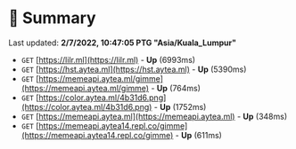 # 📖 Summary
Last updated: **2/7/2022, 10:47:05 PTG "Asia/Kuala_Lumpur"**

- `GET` [https://lilr.ml](https://lilr.ml) - **Up** (6993ms)
- `GET` [https://hst.aytea.ml](https://hst.aytea.ml) - **Up** (5390ms)
- `GET` [https://memeapi.aytea.ml/gimme](https://memeapi.aytea.ml/gimme) - **Up** (764ms)
- `GET` [https://color.aytea.ml/4b31d6.png](https://color.aytea.ml/4b31d6.png) - **Up** (1752ms)
- `GET` [https://memeapi.aytea.ml](https://memeapi.aytea.ml) - **Up** (348ms)
- `GET` [https://memeapi.aytea14.repl.co/gimme](https://memeapi.aytea14.repl.co/gimme) - **Up** (611ms)
